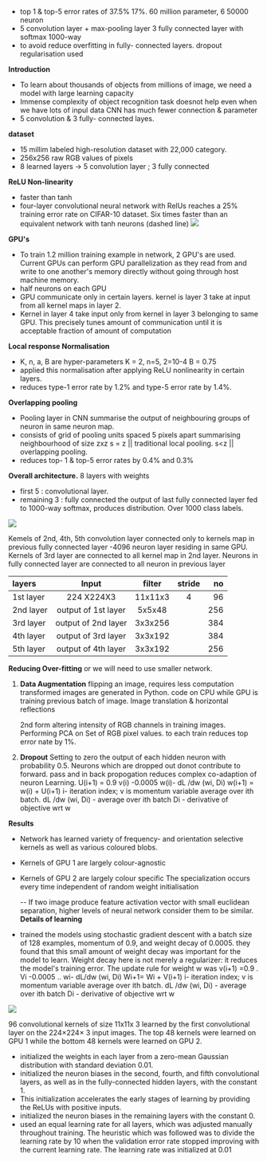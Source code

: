 - top 1 & top-5 error rates of 37.5% 17%. 60 million parameter, 6 50000 neuron 
- 5 convolution layer + max-pooling layer 3 fully connected layer with softmax
   1000-way
- to avoid reduce overfitting in fully- connected layers. dropout regularisation used

**Introduction**

- To learn about thousands of objects from millions of image, we need a model with large learning capacity
- Immense complexity of object recognition task doesnot help even when we have lots of inpul data CNN has much fewer connection & parameter
- 5 convolution & 3 fully- connected layes.

**dataset**
- 15 millim labeled high-resolution dataset with 22,000 category.
- 256x256 raw RGB values of pixels
- 8 learned layers → 5 convolution layer ; 3 fully connected

**ReLU Non-linearity**

- faster than tanh
- four-layer convolutional neural network with RelUs reaches a 25% training error rate on CIFAR-10 dataset. Six times faster than an equivalent network with tanh neurons (dashed line)
![](https://lh5.googleusercontent.com/x1-Z3XRYOrbFgNhcK21deh1YYZp-UAVaA8s8f4WFlotY2eV4YOQ3ZfUXTaN9sYUhwDB64ZWrnaJrDsU2dzIOQZ8uO4a6CTZWsaMG2fUacyTWi4SolXryrvAgquqXzJPQ1F8L4uVj7wPY1IzYmQqy4Xo)
  

**GPU's**
- To train 1.2 million training example in network, 2 GPU's are used. Current GPUs can perform GPU parallelization as they read from and write to one another's memory directly without going through host machine memory.
- half neurons on each GPU
- GPU communicate only in certain layers. kernel is layer 3 take at input from all kernel maps in layer 2.
- Kernel in layer 4 take input only from kernel in layer 3 belonging to same GPU. This precisely tunes amount of communication until it is acceptable fraction of amount of computation

**Local response Normalisation**

- K, n, a, B are hyper-parameters K = 2, n=5, 2=10-4 B = 0.75
- applied this normalisation after applying ReLU nonlinearity in certain layers.
- reduces type-1 error rate by 1.2% and type-5 error rate by 1.4%. 

**Overlapping pooling**
- Pooling layer in CNN summarise the output of neighbouring groups of neuron in same neuron map.
- consists of grid of pooling units spaced 5 pixels apart summarising neighbourhood of
   size zxz 
   s = z || traditional local pooling. 
   s<z || overlapping pooling.
- reduces top- 1 & top-5 error rates by 0.4% and 0.3%

**Overall architecture.**
8 layers with weights
- first 5 : convolutional layer.
- remaining 3 : fully connected
the output of last fully connected layer fed to 1000-way softmax, produces distribution. Over 1000 class labels.

![](https://lh4.googleusercontent.com/_pCuAsyYe46hu2BDQJVNzOpF8Y1KfBErW0oP6Hv2273pzRyLlsnBcji3F8YsiHBZbOtF36XwJbs1-yrFwK-_n74muzuvE-ZJfIP0IIO9xc_ugVi9O_SpX4HF5i4yo6Q2V7TMYvA9Xu4ZWE8Qw9L9EHQ)

Kemels of 2nd, 4th, 5th convolution layer connected only to kernels map in previous fully connected layer -4096 neuron layer residing in same GPU. Kernels of 3rd layer are connected to all kernel map in 2nd layer. Neurons in fully connected layer are connected to all neuron in previous layer

| layers    | Input               | filter  | stride | no  |
|:---       | :---:               | :---:   | :---:  | ---:|
| 1st layer | 224 X224X3          | 11x11x3 | 4      | 96     |
|2nd layer  | output of 1st layer | 5x5x48  |        | 256    |
| 3rd layer    | output of 2nd layer | 3x3x256 |        | 384    |
|4th layer     | output of 3rd layer | 3x3x192 |        | 384    |
|5th layer      | output of 4th layer | 3x3x192 |        | 256   |

**Reducing Over-fitting** 
or we will need to use smaller network.

1) **Data Augmentation**
     flipping an image, requires less computation transformed images are generated in Python. code on CPU while GPU is training previous batch of image.
     Image translation & horizontal reflections

     2nd form
     altering intensity of RGB channels in training images. Performing PCA on Set of RGB pixel values.
     to each train reduces top error nate by 1%.

2) **Dropout**
    Setting to zero the output of each hidden neuron with probability 0.5. Neurons which are dropped out donot contribute to forward. pass and in back propogation
    reduces complex co-adaption of neuron
    Learning.
    U(i+1) = 0.9 v(i) -0.0005 w(i)- dL /dw (wi, Di)
    w(i+1) = w(i) + U(i+1)
    i- iteration index; v is momentum variable average over ith batch.
    dL /dw (wi, Di) - average over ith batch
    Di - derivative of objective wrt w

**Results**
- Network has learned variety of frequency- and orientation selective kernels as well as various coloured blobs.
- Kernels of GPU 1 are largely colour-agnostic
- Kernels of GPU 2 are largely colour specific The specialization occurs every time independent of random weight initialisation

  --
  If two image produce feature activation vector with small euclidean separation, higher levels of neural network consider them to be similar.
   
**Details of learning**
- trained the models using stochastic gradient descent with a batch size of 128 examples, momentum of 0.9, and weight decay of 0.0005. they found that this small amount of weight decay was important for the model to learn. Weight decay here is not merely a regularizer: it reduces the model's training error. The update rule for weight w was
   v(i+1) =0.9 . Vi -0.0005 .. wi- dL/dw (wi, Di)
   Wi+1= Wi + V(i+1)
   i- iteration index; v is momentum variable average over ith batch.
   dL /dw (wi, Di) - average over ith batch
   Di - derivative of objective wrt w


![](https://lh6.googleusercontent.com/e8OT895XWpgmlDNhNJSepoTyWufreMAjiWBFAvpWNDshgirK8uH7st-XDjQKcbNKSFIKpBHtdyd16UxsCabvKGw9BQagELLmPmtDsAf8NUM9mtsWbzQvVpo3y4UDE21jha3QZ7SDzXkPz_Ww7zkFmX4)

  
96 convolutional kernels of size 11x11x 3 learned by the first convolutional layer on the 224×224× 3 input images. The top 48 kernels were learned on GPU 1 while the bottom 48 kernels were learned on GPU 2.

- initialized the weights in each layer from a zero-mean Gaussian distribution with standard deviation 0.01. 
- initialized the neuron biases in the second, fourth, and fifth convolutional layers, as well as in the fully-connected hidden layers, with the constant 1. 
- This initialization accelerates the early stages of learning by providing the ReLUs with positive inputs. 
- initialized the neuron biases in the remaining layers with the constant 0.
- used an equal learning rate for all layers, which was adjusted manually throughout training. The heuristic which was followed was to divide the learning rate by 10 when the validation error rate stopped improving with the current learning rate. The learning rate was initialized at 0.01 